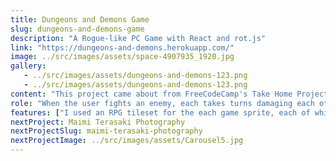 ```yaml
---
title: Dungeons and Demons Game
slug: dungeons-and-demons-game
description: "A Rogue-like PC Game with React and rot.js"
link: "https://dungeons-and-demons.herokuapp.com/"
image: ../src/images/assets/space-4907935_1920.jpg
gallery:
   - ../src/images/assets/dungeons-and-demons-123.png
   - ../src/images/assets/dungeons-and-demons-123.png
content: "This project came about from FreeCodeCamp's Take Home Projects challenge. The challenge was to build a roguelike dungeon crawler game like Pixel Dungeon and Rogue. For this I used rot.js, a rogue-like toolkit for Javascript which enables traditional chores of roguelike programming. Using this toolkit as a backbone, I was able to build my game strategy into five levels, each level introducing stronger oppnonents and weapons to help defeat them."
role: "When the user fights an enemy, each takes turns damaging each other until someone loses. The user has to maintain enough health (from the potions) and strength (from the weapons) in order to defeat the enemy. In order to proceed to the next level the user will have to defeat the arch mage.The user can move anywhere within the map's boundaries, but can't move through an enemy until it's beaten. Much of the map is hidden. When the user takes a step, all spaces that are within a certain number of spaces from the user are revealed."
features: ["I used an RPG tileset for the each game sprite, each of which is 32x32 pixel large.", "Back-end: Node.js.Front-end: ReactJS, CSS, ROT.js"]
nextProject: Maimi Terasaki Photography
nextProjectSlug: maimi-terasaki-photography
nextProjectImage: ../src/images/assets/Carousel5.jpg
---
```

